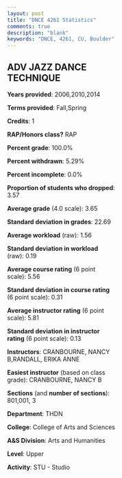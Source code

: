 ```yaml
---
layout: post
title: "DNCE 4261 Statistics"
comments: true
description: "blank"
keywords: "DNCE, 4261, CU, Boulder"
--- 
```

<head>
<script src="https://ajax.googleapis.com/ajax/libs/jquery/2.1.3/jquery.min.js"></script>
<script src="https://dl.dropboxusercontent.com/s/pc42nxpaw1ea4o9/highcharts.js?dl=0"></script>
<!-- <script src="../assets/js/highcharts.js"></script> -->
<style type="text/css">@font-face {
	font-family: "Bebas Neue";
	src: url(https://www.filehosting.org/file/details/544349/BebasNeue%20Regular.otf) format("opentype");
	}
	h1.Bebas { 
		font-family: "Bebas Neue", Verdana, Tahoma;
	}
</style>
</head>
<body>
	<div id="container" style="float: right; width: 45%; height: 88%; margin-left: 2.5%; margin-right: 2.5%;"></div>
	<script language="JavaScript">
		$(document).ready(function() {
		var chart = {type: 'column'};
		var title = {text: 'Grade Distribution'};
		var xAxis = {categories: ['A','B','C','D','F'],crosshair: true};
		var yAxis = {min: 0,title: {text: 'Percentage'}};
		var tooltip = {headerFormat: '<center><b><span style="font-size:20px">{point.key}</span></b></center>',
		               pointFormat: '<td style="padding:0"><b>{point.y:.1f}%</b></td>',
		               footerFormat: '</table>',shared: true,useHTML: true};
		var plotOptions = {column: {pointPadding: 0.0,borderWidth: 0}};  
		var credits = {enabled: false};var series= [{name: 'Percent',data: [74.07,24.07,0.0,0.0,1.85,]}];
		var json = {};
		json.chart = chart;
		json.title = title;
		json.tooltip = tooltip;
		json.xAxis = xAxis;
		json.yAxis = yAxis;  
		json.series = series;
		json.plotOptions = plotOptions;  
		json.credits = credits;
		$('#container').highcharts(json);
	});
	</script>
</body>
			   
## ADV JAZZ DANCE TECHNIQUE

**Years provided**: 2006,2010,2014

**Terms provided**: Fall,Spring

**Credits**: 1

**RAP/Honors class?** RAP

**Percent grade**: 100.0%

**Percent withdrawn**: 5.29%

**Percent incomplete**: 0.0%

**Proportion of students who dropped**: 3.57

**Average grade** (4.0 scale): 3.65

**Standard deviation in grades**: 22.69

**Average workload** (raw): 1.56

**Standard deviation in workload** (raw): 0.19

**Average course rating** (6 point scale): 5.56

**Standard deviation in course rating** (6 point scale): 0.31

**Average instructor rating** (6 point scale): 5.81

**Standard deviation in instructor rating** (6 point scale): 0.13

**Instructors**: CRANBOURNE, NANCY B,RANDALL, ERIKA ANNE

**Easiest instructor** (based on class grade): CRANBOURNE, NANCY B

**Sections** (and **number of sections**): 801,001, 3

**Department**: THDN

**College**: College of Arts and Sciences

**A&S Division**: Arts and Humanities

**Level**: Upper

**Activity**: STU - Studio